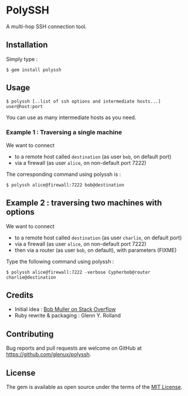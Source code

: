 PolySSH
=======

A multi-hop SSH connection tool.

## Installation

Simply type :

    $ gem install polyssh

## Usage

    $ polyssh [..list of ssh options and intermediate hosts...] user@host:port

You can use as many intermediate hosts as you need.

### Example 1 : Traversing a single machine

We want to connect

* to a remote host called ``destination`` (as user ``bob``, on default port)
* via a firewall (as user ``alice``, on non-default port 7222)

The corresponding command using polyssh is :

    $ polyssh alice@firewall:7222 bob@destination

## Example 2 : traversing two machines with options

We want to connect

* to a remote host called ``destination`` (as user ``charlie``, on default port)
* via a firewall (as user ``alice``, on non-default port 7222)
* then via a router  (as user ``bob``, on default), with parameters (FIXME)

Type the following command using polyssh :

    $ polyssh alice@firewall:7222 -verbose Cypherbob@router charlie@destination


## Credits

* Initial idea : [Bob Muller on Stack Overflow](http://superuser.com/a/377215)
* Ruby rewrite & packaging : Glenn Y. Rolland

## Contributing

Bug reports and pull requests are welcome on GitHub at https://github.com/glenux/polyssh.


## License

The gem is available as open source under the terms of the [MIT License](http://opensource.org/licenses/MIT).

